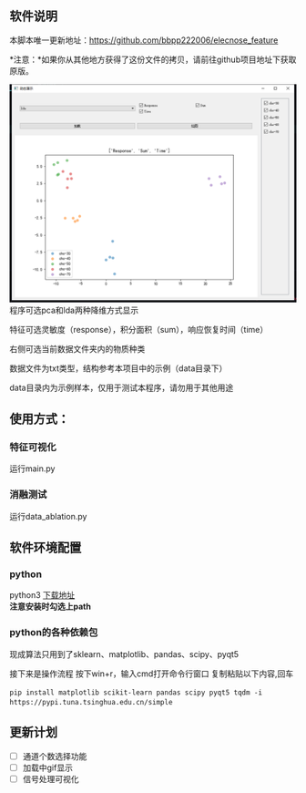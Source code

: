 ## 软件说明
本脚本唯一更新地址：https://github.com/bbpp222006/elecnose_feature

*注意：*如果你从其他地方获得了这份文件的拷贝，请前往github项目地址下获取原版。

![](.README_images/97217005.png)
程序可选pca和lda两种降维方式显示

特征可选灵敏度（response），积分面积（sum），响应恢复时间（time）

右侧可选当前数据文件夹内的物质种类

数据文件为txt类型，结构参考本项目中的示例（data目录下）

data目录内为示例样本，仅用于测试本程序，请勿用于其他用途

## 使用方式：
### 特征可视化
运行main.py

### 消融测试
运行data_ablation.py



## 软件环境配置
### python
python3
[下载地址](https://www.python.org/)  
**注意安装时勾选上path**  

### python的各种依赖包 

现成算法只用到了sklearn、matplotlib、pandas、scipy、pyqt5

接下来是操作流程 按下win+r，输入cmd打开命令行窗口
复制粘贴以下内容,回车

`pip install matplotlib scikit-learn pandas scipy pyqt5 tqdm -i https://pypi.tuna.tsinghua.edu.cn/simple`

## 更新计划
- [ ] 通道个数选择功能
- [ ] 加载中gif显示
- [ ] 信号处理可视化